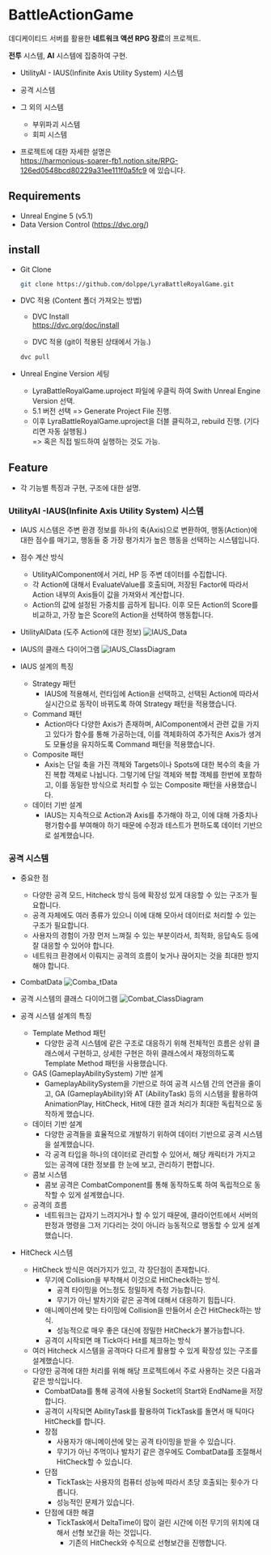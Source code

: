 # BattleActionGame

데디케이티드 서버를 활용한 **네트워크 액션 RPG 장르**의 프로젝트.

**전투** 시스템, **AI** 시스템에 집중하여 구현.

- UtilityAI - IAUS(Infinite Axis Utility System) 시스템
- 공격 시스템
- 그 외의 시스템  
    - 부위파괴 시스템
    - 회피 시스템

- 프로젝트에 대한 자세한 설명은  
  https://harmonious-soarer-fb1.notion.site/RPG-126ed0548bcd80229a31ee111f0a5fc9 에 있습니다.

## Requirements

- Unreal Engine 5 (v5.1)
- Data Version Control (https://dvc.org/)

## install

-  Git Clone
    ```sh
    git clone https://github.com/dolppe/LyraBattleRoyalGame.git
    ```

- DVC 적용 (Content 폴더 가져오는 방법)
    - DVC Install  
    https://dvc.org/doc/install

    - DVC 적용 (git이 적용된 상태에서 가능.)
    ```sh
    dvc pull
    ```

- Unreal Engine Version 세팅
    - LyraBattleRoyalGame.uproject 파일에 우클릭 하여 Swith Unreal Engine Version 선택.
    - 5.1 버전 선택 => Generate Project File 진행.
    - 이후 LyraBattleRoyalGame.uproject을 더블 클릭하고, rebuild 진행. (기다리면 자동 실행됨.)  
    => 혹은 직접 빌드하여 실행하는 것도 가능.

## Feature

- 각 기능별 특징과 구현, 구조에 대한 설명.

### UtilityAI -IAUS(Infinite Axis Utility System) 시스템

- IAUS 시스템은 주변 환경 정보를 하나의 축(Axis)으로 변환하여, 행동(Action)에 대한 점수를 매기고, 행동들 중 가장 평가치가 높은 행동을 선택하는 시스템입니다.
- 점수 계산 방식
    - UtilityAIComponent에서 거리, HP 등 주변 데이터를 수집합니다.
    - 각 Action에 대해서 EvaluateValue를 호출되며, 저장된 Factor에 따라서 Action 내부의 Axis들이 값을 가져와서 계산합니다.
    - Action의 값에 설정된 가중치를 곱하게 됩니다. 이후 모든 Action의 Score를 비교하고, 가장 높은 Score의 Action을 선택하여 행동합니다.
- UtilityAIData (도주 Action에 대한 정보)
![IAUS_Data](https://github.com/user-attachments/assets/c3ed5358-3304-474d-a936-1ea3a1d9d5bc)  

- IAUS의 클래스 다이어그램
![IAUS_ClassDiagram](https://github.com/user-attachments/assets/46f802f1-9912-48cd-8447-5236d8f827b9)

- IAUS 설계의 특징
    - Strategy 패턴  
        - IAUS에 적용해서, 런타임에 Action을 선택하고, 선택된 Action에 따라서 실시간으로 동작이 바뀌도록 하여 Strategy 패턴을 적용했습니다.
    - Command 패턴
        - Action마다 다양한 Axis가 존재하며, AIComponent에서 관련 값을 가지고 있다가 함수를 통해 가공하는데, 이를 객체화하여 추가적은 Axis가 생겨도 모듈성을 유지하도록 Command 패턴을 적용했습니다.
    - Composite 패턴
        - Axis는 단일 축을 가진 객체와 Targets이나 Spots에 대한 복수의 축을 가진 복합 객체로 나뉩니다. 그렇기에 단일 객체와 복합 객체를 한번에 포함하고, 이를 동일한 방식으로 처리할 수 있는 Composite 패턴을 사용했습니다.
    - 데이터 기반 설계
        - IAUS는 지속적으로 Action과 Axis를 추가해야 하고, 이에 대해 가중치나 평가함수를 부여해야 하기 때문에 수정과 테스트가 편하도록 데이터 기반으로 설계했습니다.

### 공격 시스템

- 중요한 점
    - 다양한 공격 모드, Hitcheck 방식 등에 확장성 있게 대응할 수 있는 구조가 필요합니다.
    - 공격 자체에도 여러 종류가 있으니 이에 대해 모아서 데이터로 처리할 수 있는 구조가 필요합니다.
    - 사용자의 경험이 가장 먼저 느껴질 수 있는 부분이라서, 최적화, 응답속도 등에 잘 대응할 수 있어야 합니다.
    - 네트워크 환경에서 이뤄지는 공격의 흐름이 늦거나 끊어지는 것을 최대한 방지해야 합니다.

- CombatData
![Comba_tData](https://github.com/user-attachments/assets/53dd4791-54b4-4d6d-9f5a-0e410dc923a5)

- 공격 시스템의 클래스 다이어그램
![Combat_ClassDiagram](https://github.com/user-attachments/assets/40042660-fcc5-4baf-aec8-3b67148b7361)  

- 공격 시스템 설계의 특징
    - Template Method 패턴
        - 다양한 공격 시스템에 같은 구조로 대응하기 위해 전체적인 흐름은 상위 클래스에서 구현하고, 상세한 구현은 하위 클래스에서 재정의하도록 Template Method 패턴을 사용했습니다.
    - GAS (GameplayAbilitySystem) 기반 설계
        - GameplayAbilitySystem을 기반으로 하여 공격 시스템 간의 연관을 줄이고, GA (GameplayAbility)와 AT (AbilityTask) 등의 시스템을 활용하여 AnimationPlay, HitCheck, Hit에 대한 결과 처리가 최대한 독립적으로 동작하게 했습니다.
    - 데이터 기반 설계
        - 다양한 공격들을 효율적으로 개발하기 위하여 데이터 기반으로 공격 시스템을 설계했습니다.
        - 각 공격 타입을 하나의 데이터로 관리할 수 있어서, 해당 캐릭터가 가지고 있는 공격에 대한 정보를 한 눈에 보고, 관리하기 편합니다.
    - 콤보 시스템
        - 콤보 공격은 CombatComponent를 통해 동작하도록 하여 독립적으로 동작할 수 있게 설계했습니다.
    - 공격의 흐름
        - 네트워크는 갑자기 느려지거나 할 수 있기 때문에, 클라이언트에서 서버의 판정과 명령을 그저 기다리는 것이 아니라 능동적으로 행동할 수 있게 설계했습니다.

- HitCheck 시스템
    - HitCheck 방식은 여러가지가 있고, 각 장단점이 존재합니다.
        - 무기에 Collision을 부착해서 이것으로 HitCheck하는 방식.
            - 공격 타이밍을 어느정도 정밀하게 측정 가능합니다.
            - 무기가 아닌 발차기와 같은 공격에 대해서 대응하기 힘듭니다.
        - 애니메이션에 맞는 타이밍에 Collision을 만들어서 순간 HitCheck하는 방식.
            - 성능적으로 매우 좋은 대신에 정밀한 HitCheck가 불가능합니다.
        - 공격이 시작되면 매 Tick마다 Hit를 체크하는 방식
    - 여러 Hitcheck 시스템을 공격마다 다르게 활용할 수 있게 확장성 있는 구조를 설계했습니다.
    - 다양한 공격에 대한 처리를 위해 해당 프로젝트에서 주로 사용하는 것은 다음과 같은 방식입니다.
        - CombatData를 통해 공격에 사용될 Socket의 Start와 EndName을 저장합니다.
        - 공격이 시작되면 AbilityTask를 활용하여 TickTask를 돌면서 매 틱마다 HitCheck를 합니다.
        - 장점
            - 사용자가 애니메이션에 맞는 공격 타이밍을 받을 수 있습니다.
            - 무기가 아닌 주먹이나 발차기 같은 경우에도 CombatData를 조절해서 HitCheck할 수 있습니다.
        - 단점
            - TickTask는 사용자의 컴퓨터 성능에 따라서 초당 호출되는 횟수가 다릅니다.
            - 성능적인 문제가 있습니다.
        - 단점에 대한 해결
            - TickTask에서 DeltaTime이 많이 걸린 시간에 이전 무기의 위치에 대해서 선형 보간을 하는 것입니다.
                - 기존의 HitCheck와 수직으로 선형보간을 진행합니다.
                


